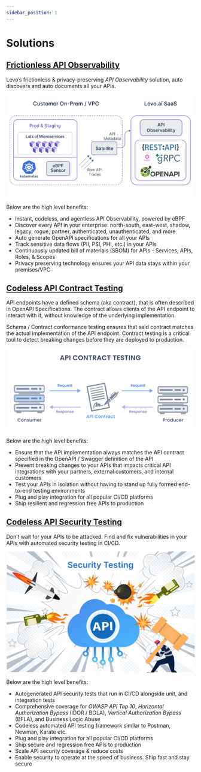 ```yaml
---
sidebar_position: 1
---
```


# Solutions

## [Frictionless API Observability](./api-observability.md)

Levo’s frictionless & privacy-preserving *API Observability* solution, auto discovers and auto documents all your APIs.

![API Observability](../assets/api-observability.svg)

Below are the high level benefits:

- Instant, codeless, and agentless API Observability, powered by eBPF 
- Discover every API in your enterprise: north-south, east-west, shadow, legacy, rogue, partner, authenticated, unauthenticated, and more
- Auto generate OpenAPI specifications for all your APIs
- Track sensitive data flows (PII, PSI, PHI, etc.) in your APIs
- Continuously updated bill of materials (SBOM) for APIs - Services, APIs, Roles, & Scopes
- Privacy preserving technology ensures your API data stays within your premises/VPC

## [Codeless API Contract Testing](./api-contract-testing.md)
API endpoints have a defined schema (aka contract), that is often described in OpenAPI Specifications. The contract allows clients of the API endpoint to interact with it, without knowledge of the underlying implementation.

Schema / Contract conformance testing ensures that said contract matches the actual implementation of the API endpoint. Contract testing is a critical tool to detect breaking changes before they are deployed to production.

![API Contract Testing](../assets/api-contract-testing.svg)

Below are the high level benefits:

- Ensure that the API implementation always matches the API contract specified in the OpenAPI / Swagger definition of the API  
- Prevent breaking changes to your APIs that impacts critical API integrations with your partners, external customers, and internal customers
- Test your APIs in isolation without having to stand up fully formed end-to-end testing environments
- Plug and play integration for all popular CI/CD platforms
- Ship resilient and regression free APIs to production

## [Codeless API Security Testing](./api-security-testing.md)
Don’t wait for your APIs to be attacked. Find and fix vulnerabilities in your APIs with automated security testing in CI/CD.

![API Security Testing](../assets/api-security-testing.svg)

Below are the high level benefits:

- Autogenerated API security tests that run in CI/CD alongside unit, and integration tests
- Comprehensive coverage for *OWASP API Top 10*, *Horizontal Authorization Bypass* (IDOR / BOLA), *Vertical Authorization Bypass* (BFLA), and Business Logic Abuse
- Codeless automated API testing framework similar to Postman, Newman, Karate etc.
- Plug and play integration for all popular CI/CD platforms
- Ship secure and regression free APIs to production
- Scale API security coverage & reduce costs
- Enable security to operate at the speed of business. Ship fast and stay secure
